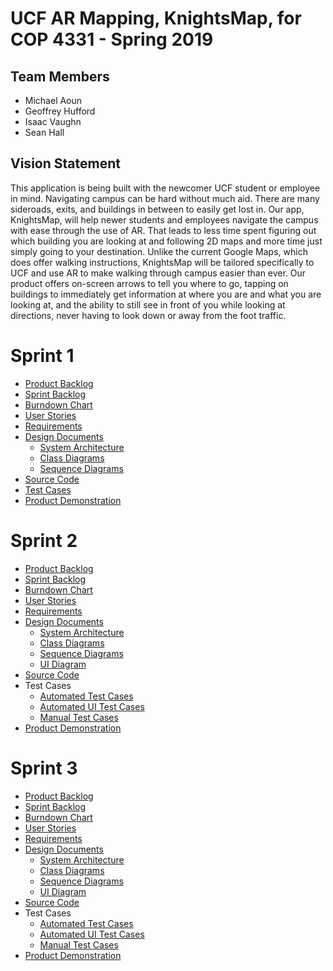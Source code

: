 # UCF AR Mapping, KnightsMap, for COP 4331 - Spring 2019

## Team Members

- Michael Aoun
- Geoffrey Hufford
- Isaac Vaughn
- Sean Hall

## Vision Statement

This application is being built with the newcomer UCF student or employee in mind. Navigating campus can be hard without much aid. There are many sideroads, exits, and buildings in between to easily get lost in. Our app, KnightsMap, will help newer students and employees navigate the campus with ease through the use of AR. That leads to less time spent figuring out which building you are looking at and following 2D maps and more time just simply going to your destination.
Unlike the current Google Maps, which does offer walking instructions, KnightsMap will be tailored specifically to UCF and use AR to make walking through campus easier than ever. Our product offers on-screen arrows to tell you where to go, tapping on buildings to immediately get information at where you are and what you are looking at, and the ability to still see in front of you while looking at directions, never having to look down or away from the foot traffic.

# Sprint 1

- [Product Backlog](https://trello.com/b/OslTPyHi/poop-group-project)
- [Sprint Backlog](https://trello.com/b/OslTPyHi/poop-group-project)
- [Burndown Chart](https://github.com/micklestick/poop-groop/blob/master/project-information/burndown-chart.png)
- [User Stories](https://github.com/micklestick/poop-groop/blob/master/project-information/user-stories.md)
- [Requirements](https://github.com/micklestick/poop-groop/blob/master/project-information/requirements.md)
- [Design Documents](https://github.com/micklestick/poop-groop/blob/master/project-design/)
    - [System Architecture](https://github.com/micklestick/poop-groop/blob/master/project-design/system-architecture/systemArchitecture.png)
    - [Class Diagrams](https://github.com/micklestick/poop-groop/tree/master/project-design/class-diagrams)
    - [Sequence Diagrams](https://github.com/micklestick/poop-groop/blob/master/project-design/sequence-diagrams/sequenceDiagram.png)
- [Source Code](https://github.com/micklestick/poop-groop/blob/master/KnightsMaps/KnightsMaps)
- [Test Cases](https://github.com/micklestick/poop-groop/blob/master/KnightsMaps/KnightsMapsTests)
- [Product Demonstration](https://www.youtube.com/watch?v=9WY4EnHAHPU)

# Sprint 2

- [Product Backlog](https://trello.com/b/OslTPyHi/poop-group-project)
- [Sprint Backlog](https://trello.com/b/OslTPyHi/poop-group-project)
- [Burndown Chart](https://github.com/micklestick/poop-groop/blob/master/project-information/burndown-chart.png)
- [User Stories](https://github.com/micklestick/poop-groop/blob/master/project-information/user-stories.md)
- [Requirements](https://github.com/micklestick/poop-groop/blob/master/project-information/requirements.md)
- [Design Documents](https://github.com/micklestick/poop-groop/blob/master/project-design/)
    - [System Architecture](https://github.com/micklestick/poop-groop/tree/master/project-design/system-architecture)
    - [Class Diagrams](https://github.com/micklestick/poop-groop/tree/master/project-design/class-diagrams)
    - [Sequence Diagrams](https://github.com/micklestick/poop-groop/blob/master/project-design/sequence-diagrams/sequenceDiagram.png)
    - [UI Diagram](https://github.com/micklestick/poop-groop/tree/master/project-design/ui-diagrams)
- [Source Code](https://github.com/micklestick/poop-groop/blob/master/KnightsMaps/KnightsMaps)
- Test Cases
    - [Automated Test Cases](https://github.com/micklestick/poop-groop/blob/master/KnightsMaps/KnightsMapsTests)
    - [Automated UI Test Cases](https://github.com/micklestick/poop-groop/tree/master/KnightsMaps/KnightsMapsUITests)
    - [Manual Test Cases](https://github.com/micklestick/poop-groop/tree/master/project-information/Manual%20Tests)
- [Product Demonstration](https://www.youtube.com/watch?v=MqSoqntVUj0)

# Sprint 3

- [Product Backlog](https://trello.com/b/OslTPyHi/poop-group-project)
- [Sprint Backlog](https://trello.com/b/OslTPyHi/poop-group-project)
- [Burndown Chart](https://github.com/micklestick/poop-groop/blob/master/project-information/burndown-chart.png)
- [User Stories](https://github.com/micklestick/poop-groop/blob/master/project-information/user-stories.md)
- [Requirements](https://github.com/micklestick/poop-groop/blob/master/project-information/requirements.md)
- [Design Documents](https://github.com/micklestick/poop-groop/blob/master/project-design/)
    - [System Architecture](https://github.com/micklestick/poop-groop/tree/master/project-design/system-architecture)
    - [Class Diagrams](https://github.com/micklestick/poop-groop/tree/master/project-design/class-diagrams)
    - [Sequence Diagrams](https://github.com/micklestick/poop-groop/blob/master/project-design/sequence-diagrams/sequenceDiagram.png)
    - [UI Diagram](https://github.com/micklestick/poop-groop/tree/master/project-design/ui-diagrams)
- [Source Code](https://github.com/micklestick/poop-groop/blob/master/KnightsMaps/KnightsMaps)
- Test Cases
    - [Automated Test Cases](https://github.com/micklestick/poop-groop/blob/master/KnightsMaps/KnightsMapsTests)
    - [Automated UI Test Cases](https://github.com/micklestick/poop-groop/tree/master/KnightsMaps/KnightsMapsUITests)
    - [Manual Test Cases](https://github.com/micklestick/poop-groop/tree/master/project-information/Manual%20Tests)
- [Product Demonstration](https://www.youtube.com/watch?v=MqSoqntVUj0)
